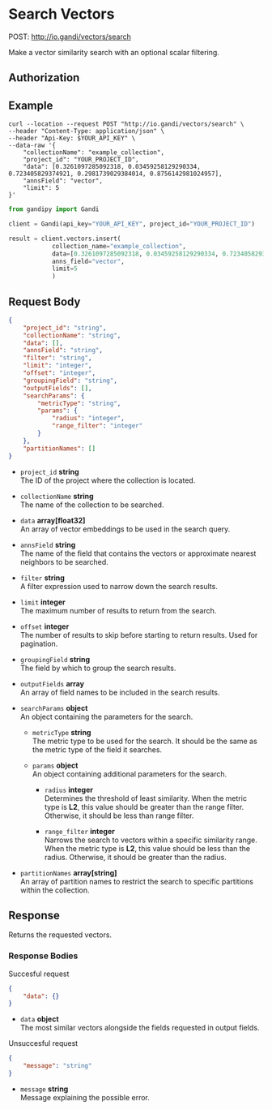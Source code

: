 # Search Vectors

POST: http://io.gandi/vectors/search

Make a vector similarity search with an optional scalar filtering.

## Authorization

## Example


```shell
curl --location --request POST "http://io.gandi/vectors/search" \
--header "Content-Type: application/json" \
--header "Api-Key: $YOUR_API_KEY" \
--data-raw '{
    "collectionName": "example_collection",
    "project_id": "YOUR_PROJECT_ID",
    "data": [0.3261097285092318, 0.03459258129290334, 0.723405829374921, 0.2981739029384014, 0.8756142981024957],
    "annsField": "vector",
    "limit": 5
}'
```
```python
from gandipy import Gandi

client = Gandi(api_key="YOUR_API_KEY", project_id="YOUR_PROJECT_ID")

result = client.vectors.insert(
            collection_name="example_collection",
            data=[0.3261097285092318, 0.03459258129290334, 0.723405829374921, 0.2981739029384014, 0.8756142981024957],
            anns_field="vector",
            limit=5
            )
```
## Request Body

```json
{
    "project_id": "string",
    "collectionName": "string",
    "data": [],
    "annsField": "string",
    "filter": "string",
    "limit": "integer",
    "offset": "integer",
    "groupingField": "string",
    "outputFields": [],
    "searchParams": {
        "metricType": "string",
        "params": {
            "radius": "integer",
            "range_filter": "integer"
        }
    },
    "partitionNames": []
}
```

- `project_id` __string__  
  The ID of the project where the collection is located.

- `collectionName` __string__  
  The name of the collection to be searched.

- `data` __array[float32]__  
  An array of vector embeddings to be used in the search query.

- `annsField` __string__  
  The name of the field that contains the vectors or approximate nearest neighbors to be searched.

- `filter` __string__  
  A filter expression used to narrow down the search results.

- `limit` __integer__  
  The maximum number of results to return from the search.

- `offset` __integer__  
  The number of results to skip before starting to return results. Used for pagination.

- `groupingField` __string__  
  The field by which to group the search results.

- `outputFields` __array__  
  An array of field names to be included in the search results.

- `searchParams` __object__  
  An object containing the parameters for the search.

    - `metricType` __string__  
      The metric type to be used for the search. It should be the same as the metric type of the field it searches.

    - `params` __object__  
      An object containing additional parameters for the search.
      
        - `radius` __integer__  
          Determines the threshold of least similarity. When the metric type is **L2**, this value should be greater than the range filter. Otherwise, it should be less than range filter.

        - `range_filter` __integer__  
          Narrows the search to vectors within a specific similarity range. When the metric type is **L2**, this value should be less than the radius. Otherwise, it should be greater than the radius.

- `partitionNames` __array[string]__  
  An array of partition names to restrict the search to specific partitions within the collection.

## Response

Returns the requested vectors.

### Response Bodies

Succesful request
```json
{
    "data": {}
}
```

- `data` __object__ </br> The most similar vectors alongside the fields requested in output fields.



Unsuccesful request
```json
{
    "message": "string"
}
```

- `message` __string__ </br> Message explaining the possible error.